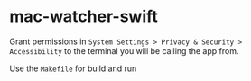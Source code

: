 # mac-watcher-swift

Grant permissions in `System Settings > Privacy & Security > Accessibility` to the terminal you will be calling the app from.

Use the `Makefile` for build and run
